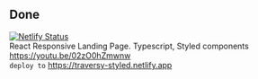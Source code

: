 ## Done
[![Netlify Status](https://api.netlify.com/api/v1/badges/642486e0-3ff0-4cff-a424-2289765310ce/deploy-status)](https://app.netlify.com/sites/traversy-styled/deploys) \
React Responsive Landing Page. Typescript, Styled components \
https://youtu.be/02zO0hZmwnw \
`deploy to` https://traversy-styled.netlify.app
